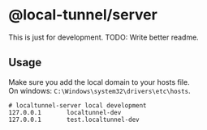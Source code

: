 # @local-tunnel/server

This is just for development.
TODO: Write better readme.

## Usage

Make sure you add the local domain to your hosts file.  
On windows: `C:\Windows\system32\drivers\etc\hosts`.  

```hosts
# localtunnel-server local development
127.0.0.1       localtunnel-dev
127.0.0.1       test.localtunnel-dev
```  
